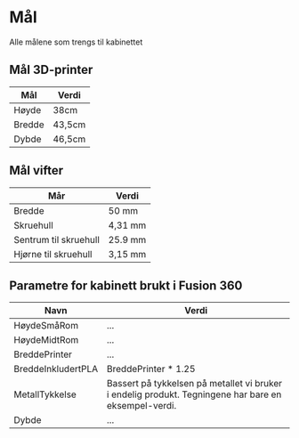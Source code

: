 # Mål
Alle målene som trengs til kabinettet

## Mål 3D-printer

| Mål | Verdi |
| --- | --- |
| Høyde | 38cm |
| Bredde | 43,5cm |
| Dybde | 46,5cm |

## Mål vifter

| Mår | Verdi |
| --- | --- |
| Bredde | 50 mm |
| Skruehull | 4,31 mm |
| Sentrum til skruehull | 25.9 mm |
| Hjørne til skruehull | 3,15 mm |


## Parametre for kabinett brukt i Fusion 360

| Navn | Verdi |
| --- | --- |
| HøydeSmåRom | ... |
| HøydeMidtRom | ... |
| BreddePrinter | ... |
| BreddeInkludertPLA | BreddePrinter * 1.25 |
| MetallTykkelse | Bassert på tykkelsen på metallet vi bruker i endelig produkt. Tegningene har bare en eksempel-verdi. |
| Dybde | ... |
